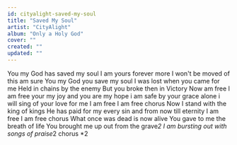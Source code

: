 ```yaml
---
id: cityalight-saved-my-soul
title: "Saved My Soul"
artist: "CityAlight"
album: "Only a Holy God"
cover: ""
created: ""
updated: ""
---
```


You my God has saved my soul
I am yours forever more
I won't be moved of this am sure
You my God you save my soul
I was lost when you came for me
Held in chains by the enemy
But you broke then in Victory
Now am free I am free
your my joy and you are my hope
i am safe by your grace alone
i will sing of your love for me
I am free I am free
chorus
Now I stand with the king of kings
He has paid for my every sin
and from now till eternity
I am free  I am free
chorus
What once was dead is now alive
You gave to me the breath of life
You brought me up out from the grave*2
I am bursting out with songs of praise*2
chorus *2